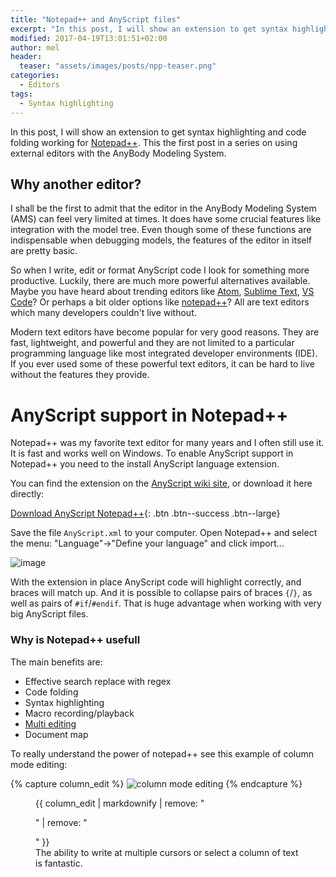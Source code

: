 ```yaml
---
title: "Notepad++ and AnyScript files"
excerpt: "In this post, I will show an extension to get syntax highlighting and code folding working for Notepad++."
modified: 2017-04-19T13:01:51+02:00
author: mel
header:
  teaser: "assets/images/posts/npp-teaser.png"
categories:
  - Editors
tags: 
  - Syntax highlighting
---
```


In this post, I will show an extension to get syntax
highlighting and code folding working for
[Notepad++](https://notepad-plus-plus.org/). This the first post in a series on using external editors with the AnyBody
Modeling System.

## Why another editor?

I shall be the first to admit that the editor in the AnyBody Modeling System
(AMS) can feel very limited at times. It does have some crucial features like
integration with the model tree. Even though some of these functions are
indispensable when debugging models, the features of the editor in itself are
pretty basic.


So when I write, edit or format AnyScript code I look for something more
productive. Luckily, there are much more powerful alternatives available. Maybe
you have heard about trending editors like [Atom](https://atom.io/), [Sublime
Text](https://www.sublimetext.com/), [VS Code](https://code.visualstudio.com/)?
Or perhaps a bit older options like [notepad++](https://notepad-plus-plus.org/)?
All are text editors which many developers couldn't live without.

Modern text editors have become popular for very good reasons. They are fast,
lightweight, and powerful and they are not limited to a particular programming
language like most integrated developer environments (IDE). If you ever used
some of these powerful text editors, it can be hard to live without the features
they provide.

# AnyScript support in Notepad++

Notepad++ was my favorite text editor for many years and I often still use it.
It is fast and works well on Windows. To enable AnyScript support in Notepad++
you need to the install AnyScript language extension.

You can find the extension on the [AnyScript wiki
site](https://github.com/AnyBody/support/wiki/Using-Notepad---to-edit-AnyScipt),
or download it here directly:

[<i class="fa fa-download"></i> Download AnyScript
Notepad++](https://raw.githubusercontent.com/AnyBody/support/master/Wiki_Files/Using_Notepad/AnyScript.xml){:
.btn .btn--success .btn--large}

Save the file `AnyScript.xml` to your computer. Open Notepad++ and select the menu: "Language"->"Define your language" and click import...

![image](https://cloud.githubusercontent.com/assets/22542671/20790053/f6378fe6-b7b6-11e6-9379-3d6b2f6f9b49.png)

With the extension in place AnyScript code will highlight correctly, and braces
will match up. And it is possible to collapse pairs of braces `{`/`}`, as well
as pairs of `#if`/`#endif`. That is huge advantage when working with very big
AnyScript files.


### Why is Notepad++ usefull

The main benefits are:

+ Effective search replace with regex
+ Code folding
+ Syntax highlighting
+ Macro recording/playback
+ [Multi editing](http://notepad-plus-plus.org/features/multi-editing.html)
+ Document map

To really understand the power of notepad++ see this example of column mode editing:

{% capture column_edit %}
![column mode editing](https://cloud.githubusercontent.com/assets/22542671/20789877/5b5ba2b4-b7b6-11e6-991a-1f85db8522a0.gif)
{% endcapture %}

<figure>
  {{ column_edit | markdownify | remove: "<p>" | remove: "</p>" }}
  <figcaption>The ability to write at multiple cursors or select a column of text is fantastic.</figcaption>
</figure>

